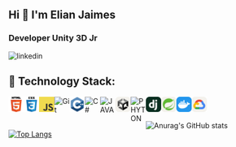 ## Hi 👋 I'm Elian Jaimes
### Developer Unity 3D Jr
[<img align="left" alt="linkedin" src="https://img.shields.io/badge/LinkedIn-0077B5?style=for-the-badge&logo=linkedin&logoColor=white">][linkedin]

[linkedin]: https://www.linkedin.com/in/elianjaimes/
<br>
## 🎯 Technology Stack:
<img align="left" width="30px" alt="HTML5" src="https://raw.githubusercontent.com/github/explore/80688e429a7d4ef2fca1e82350fe8e3517d3494d/topics/html/html.png">
<img align="left" width="30px" alt="CSS" src="https://raw.githubusercontent.com/github/explore/80688e429a7d4ef2fca1e82350fe8e3517d3494d/topics/css/css.png">
<img align="left" width="30px" alt="JavaScript" src="https://raw.githubusercontent.com/github/explore/80688e429a7d4ef2fca1e82350fe8e3517d3494d/topics/javascript/javascript.png">
<img align="left" width="30px" alt="Git" src="https://avatars.githubusercontent.com/u/18133?s=200&v=4">
<img align="left" width="30px" alt="C++" src="https://raw.githubusercontent.com/github/explore/80688e429a7d4ef2fca1e82350fe8e3517d3494d/topics/cpp/cpp.png">
<img align="left" width="30px" alt="C#" src="https://img.icons8.com/?size=100&id=shQTXiDQiQVR&format=png&color=000000">
<img align="left" width="30px" alt="JAVA" src="https://icon-library.com/images/java-icon-png/java-icon-png-2.jpg">
<img align="left" width="30px" alt="UNITY3D" src="https://github.com/tandpfun/skill-icons/blob/main/icons/Unity-Light.svg"> 
<img align="left" width="30px" alt="PHYTON" src="https://www.nicepng.com/png/full/416-4168821_overview-python-lenguaje-de-programacion.png">
<img align="left" width="30px" alt="DJANGO" src="https://github.com/tandpfun/skill-icons/blob/main/icons/Django.svg">
<img align="left" width="30px" alt="SPRING" src="https://github.com/tandpfun/skill-icons/blob/main/icons/Spring-Light.svg">
<img align="left" width="30px" alt="DOCKER" src="https://github.com/tandpfun/skill-icons/blob/main/icons/Docker.svg">
<img align="left" width="30px" alt="GCP" src="https://github.com/tandpfun/skill-icons/blob/main/icons/GCP-Light.svg">
<br>
<br>


![Anurag's GitHub stats](https://github-readme-stats.vercel.app/api?username=darkelian&theme=algolia&show_icons=true)
[![Top Langs](https://github-readme-stats.vercel.app/api/top-langs/?username=darkelian&layout=compact)](https://github.com/anuraghazra/github-readme-stats)
